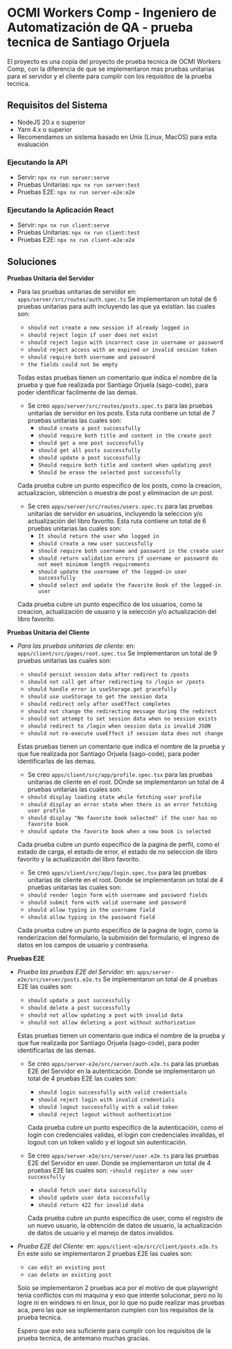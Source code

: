 # OCMI Workers Comp - Ingeniero de Automatización de QA - prueba tecnica de Santiago Orjuela

El proyecto es una copia del proyecto de prueba tecnica de OCMI Workers Comp, con la diferencia de que se implementaron mas pruebas unitarias para el servidor y el cliente para cumplir con los requisitos de la prueba tecnica.

## Requisitos del Sistema

- NodeJS 20.x o superior
- Yarn 4.x o superior
- Recomendamos un sistema basado en Unix (Linux, MacOS) para esta evaluación

### Ejecutando la API

- Servir: `npx nx run server:serve`
- Pruebas Unitarias: `npx nx run server:test`
- Pruebas E2E: `npx nx run server-e2e:e2e`

### Ejecutando la Aplicación React

- Servir: `npx nx run client:serve`
- Pruebas Unitarias: `npx nx run client:test`
- Pruebas E2E: `npx nx run client-e2e:e2e`

## Soluciones


**Pruebas Unitaria del Servidor**

- Para las pruebas unitarias de servidor en: `apps/server/src/routes/auth.spec.ts`
  Se implementaron un total de 6 pruebas unitarias para auth incluyendo las que ya existían.
  las cuales son:
  - `should not create a new session if already logged in`
  - `should reject login if user does not exist`
  - `should reject login with incorrect case in username or password`
  - `should reject access with an expired or invalid session token`
  - `should require both username and password`
  - `the fields could not be empty`

  Todas estas pruebas tienen un comentario que indica el nombre de la prueba y que fue realizada por Santiago Orjuela (sago-code), para poder identificar facilmente de las demas.

  * Se creo `apps/server/src/routes/posts.spec.ts` para las pruebas unitarias de servidor en los posts.
    Esta ruta contiene un total de 7 pruebas unitarias las cuales son:
    - `should create a post successfully`
    - `should require both title and content in the create post`
    - `should get a one post successfully`
    - `should get all posts successfully`
    - `should update a post successfully`
    - `Should require both title and content when updating post`
    - `Should be erase the selected post successfully`

  Cada prueba cubre un punto especifico de los posts, como la creacion, actualizacion, obtención o muestra de post y eliminacion de un post.

  * Se creo `apps/server/src/routes/users.spec.ts` para las pruebas unitarias de servidor en usuarios, incluyendo la seleccion y/o actualización del libro favorito.
    Esta ruta contiene un total de 6 pruebas unitarias las cuales son:
    - `It should return the user who logged in`
    - `should create a new user successfully`
    - `should require both username and password in the create user`
    - `should return validation errors if username or password do not meet minimum length requirements`
    - `should update the username of the logged-in user successfully`
    - `should select and update the favorite book of the logged-in user`
  
  Cada prueba cubre un punto especifico de los usuarios, como la creacion, actualización de usuario y la selección y/o actualización del libro favorito.

**Pruebas Unitaria del Cliente**

- *Para las pruebas unitarias de cliente:* 
en: `apps/client/src/pages/root.spec.tsx`
  Se implementaron un total de 9 pruebas unitarias las cuales son:
  - `should persist session data after redirect to /posts`
  - `should not call get after redirecting to /login or /posts`
  - `should handle error in useStorage.get gracefully`
  - `should use useStorage to get the session data`
  - `should redirect only after useEffect completes`
  - `should not change the redirecting message during the redirect`
  - `should not attempt to set session data when no session exists`
  - `should redirect to /login when session data is invalid JSON`
  - `should not re-execute useEffect if session data does not change`

  Estas pruebas tienen un comentario que indica el nombre de la prueba y que fue realizada por Santiago Orjuela (sago-code), para poder identificarlas de las demas.

  * Se creo `apps/client/src/app/profile.spec.tsx` para las pruebas unitarias de cliente en el root.
   DOnde se implementaron un total de 4 pruebas unitarias las cuales son:
   - `should display loading state while fetching user profile`
   - `should display an error state when there is an error fetching user profile`
   - `should display "No favorite book selected" if the user has no favorite book`
   - `should update the favorite book when a new book is selected`

  Cada prueba cubre un punto especifico de la pagina de perfil, como el estado de carga, el estado de error, el estado de no seleccion de libro favorito y la actualización del libro favorito.

  * Se creo `apps/client/src/app/login.spec.tsx` para las pruebas unitarias de cliente en el root.
   Donde se implementaron un total de 4 pruebas unitarias las cuales son:
   - `should render login form with username and password fields`
   - `should submit form with valid username and password`
   - `should allow typing in the username field`
   - `should allow typing in the password field`

  Cada prueba cubre un punto especifico de la pagina de login, como la renderizacion del formulario, la submisión del formulario, el ingreso de datos en los campos de usuario y contraseña.

**Pruebas E2E**

- *Prueba las pruebas E2E del Servidor:* 
en: `apps/server-e2e/src/server/posts.e2e.ts`
  Se implementaron un total de 4 pruebas E2E las cuales son:
  - `should update a post successfully`
  - `should delete a post successfully`
  - `should not allow updating a post with invalid data`
  - `should not allow deleting a post without authorization`

  Estas pruebas tienen un comentario que indica el nombre de la prueba y que fue realizada por Santiago Orjuela (sago-code), para poder identificarlas de las demas.

  * Se creo `apps/server-e2e/src/server/auth.e2e.ts` para las pruebas E2E del Servidor en la autenticación.
    Donde se implementaron un total de 4 pruebas E2E las cuales son:
    - `should login successfully with valid credentials`
    - `should reject login with invalid credentials`
    - `should logout successfully with a valid token`
    - `should reject logout without authentication`

    Cada prueba cubre un punto especifico de la autenticación, como el login con credenciales validas, el login con credenciales invalidas, el logout con un token valido y el logout sin autenticación.

  * Se creo `apps/server-e2e/src/server/user.e2e.ts` para las pruebas E2E del Servidor en user.
    Donde se implementaron un total de 4 pruebas E2E las cuales son:
    -`should register a new user successfully`
    - `should fetch user data successfully`
    - `should update user data successfully`
    - `should return 422 for invalid data`

    Cada prueba cubre un punto especifico de user, como el registro de un nuevo usuario, la obtención de datos de usuario, la actualización de datos de usuario y el manejo de datos invalidos.

- *Prueba E2E del Cliente:* 
  en: `apps/client-e2e/src/client/posts.e2e.ts`
  En este solo se implementaron 2 pruebas E2E las cuales son:
    - `can edit an existing post`
    - `can delete an existing post`
  
  Solo se implementaron 2 pruebas aca por el motivo de que playwright tenia conflictos con mi maquina y eso que intente solucionar, pero no lo logre ni en windows ni en linux, por lo que no pude realizar mas pruebas aca, pero las que se implementaron cumplen con los requisitos de la prueba tecnica.
  
  Espero que esto sea suficiente para cumplir con los requisitos de la prueba tecnica, de antemano muchas gracias.
